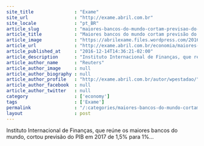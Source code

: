 ```yaml
---
site_title               : "Exame"
site_url                 : "http://exame.abril.com.br"
site_locale              : "pt_BR"
article_slug             : "maiores-bancos-do-mundo-cortam-previsao-do-pib-do-brasil"
article_title            : "Maiores bancos do mundo cortam previsão do PIB do Brasil"
article_image            : "https://abrilexame.files.wordpress.com/2016/09/size_960_16_9_thinkstockphotos-5149400606.jpg?quality=70&strip=all&w=960"
article_url              : "http://exame.abril.com.br/economia/maiores-bancos-do-mundo-cortam-previsao-do-pib-do-brasil/"
article_published_at     : "2016-12-14T14:36:21-02:00"
article_description      : "Instituto Internacional de Finanças, que reúne os maiores bancos do mundo, cortou previsão do PIB em 2017 de 1,5% para 1%..."
article_author_name      : "Reuters"
article_author_image     : null
article_author_biography : null
article_author_profile   : "http://exame.abril.com.br/autor/wpestadao/"
article_author_facebook  : null
article_author_twitter   : null
category                 : ['economy']
tags                     : ['Exame']
permalink                : "/:categories/maiores-bancos-do-mundo-cortam-previsao-do-pib-do-brasil/"
layout                   : post
---
```


Instituto Internacional de Finanças, que reúne os maiores bancos do mundo, cortou previsão do PIB em 2017 de 1,5% para 1%...
